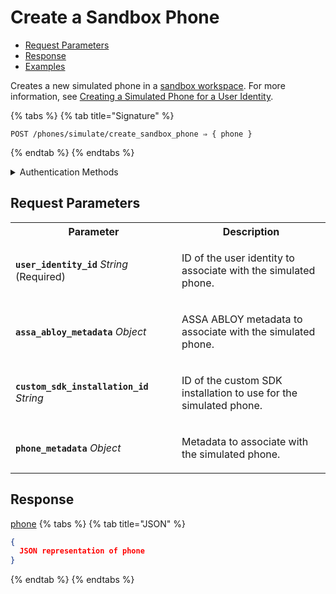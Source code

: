 # Create a Sandbox Phone

- [Request Parameters](./#request-parameters)
- [Response](./#response)
- [Examples](./#examples)

Creates a new simulated phone in a [sandbox workspace](../../../core-concepts/workspaces/README.md#sandbox-workspaces). For more information, see [Creating a Simulated Phone for a User Identity](../../../capability-guides/mobile-access/developing-in-a-sandbox-workspace.md#creating-a-simulated-phone-for-a-user-identity).

{% tabs %}
{% tab title="Signature" %}
```
POST /phones/simulate/create_sandbox_phone ⇒ { phone }
```
{% endtab %}
{% endtabs %}

<details>

<summary>Authentication Methods</summary>

- API key
- Personal access token
  <br>Must also include the `seam-workspace` header in the request.

To learn more, see [Authentication](https://docs.seam.co/latest/api/authentication).
</details>

## Request Parameters

<table>
<tr><th width="250">Parameter</th><th>Description</th></tr>
<tr><td><strong><code>user_identity_id</code></strong> <i>String</i> (Required)</td>
<td>

ID of the user identity to associate with the simulated phone.
</td></tr>
<tr><td><strong><code>assa_abloy_metadata</code></strong> <i>Object</i></td>
<td>

ASSA ABLOY metadata to associate with the simulated phone.
</td></tr>
<tr><td><strong><code>custom_sdk_installation_id</code></strong> <i>String</i></td>
<td>

ID of the custom SDK installation to use for the simulated phone.
</td></tr>
<tr><td><strong><code>phone_metadata</code></strong> <i>Object</i></td>
<td>

Metadata to associate with the simulated phone.
</td></tr>
</table>

## Response

[phone](./)
{% tabs %}
{% tab title="JSON" %}
```json
{
  JSON representation of phone
}
```
{% endtab %}
{% endtabs %}
